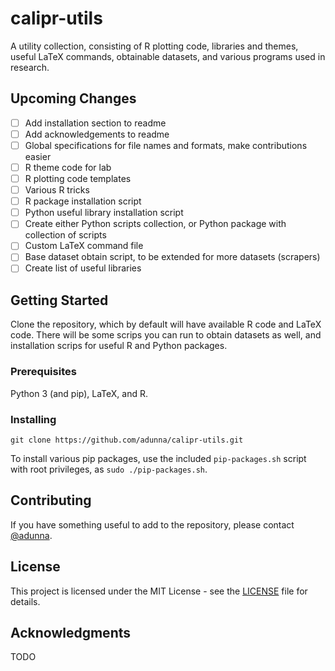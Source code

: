 # calipr-utils

A utility collection, consisting of R plotting code, libraries and themes, useful LaTeX commands, obtainable datasets, and various programs used in research.

## Upcoming Changes

- [ ] Add installation section to readme
- [ ] Add acknowledgements to readme
- [ ] Global specifications for file names and formats, make contributions easier
- [ ] R theme code for lab
- [ ] R plotting code templates
- [ ] Various R tricks
- [ ] R package installation script
- [ ] Python useful library installation script
- [ ] Create either Python scripts collection, or Python package with collection of scripts
- [ ] Custom LaTeX command file
- [ ] Base dataset obtain script, to be extended for more datasets (scrapers)
- [ ] Create list of useful libraries

## Getting Started

Clone the repository, which by default will have available R code and LaTeX code. There will be some scrips you can run to obtain datasets as well, and installation scrips for useful R and Python packages.

### Prerequisites

Python 3 (and pip), LaTeX, and R.

### Installing

`git clone https://github.com/adunna/calipr-utils.git`

To install various pip packages, use the included `pip-packages.sh` script with root privileges, as `sudo ./pip-packages.sh`.

## Contributing

If you have something useful to add to the repository, please contact [@adunna](https://github.com/adunna/).

## License

This project is licensed under the MIT License - see the [LICENSE](LICENSE) file for details.

## Acknowledgments

TODO
